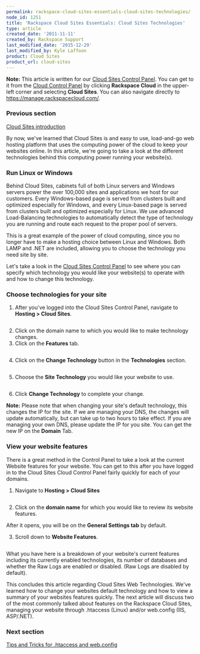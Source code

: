 ```yaml
---
permalink: rackspace-cloud-sites-essentials-cloud-sites-technologies/
node_id: 1251
title: 'Rackspace Cloud Sites Essentials: Cloud Sites Technologies'
type: article
created_date: '2011-11-11'
created_by: Rackspace Support
last_modified_date: '2015-12-29'
last_modified_by: Kyle Laffoon
product: Cloud Sites
product_url: cloud-sites
---
```


**Note:** This article is written for our [Cloud Sites Control Panel](https://manage.rackspacecloud.com/). You can get to it from the [Cloud Control Panel](https://mycloud.rackspace.com) by clicking **Rackspace Cloud** in the upper-left corner and selecting **Cloud Sites**. You can also navigate directly to <https://manage.rackspacecloud.com/>.

### Previous section

[Cloud Sites introduction](/how-to/cloud-sites)

By now, we've learned that Cloud Sites is and easy to use, load-and-go
web hosting platform that uses the computing power of the cloud to keep
your websites online. In this article, we're going to take a look at the
different technologies behind this computing power running your
website(s).

### Run Linux or Windows

Behind Cloud Sites, cabinets full of both Linux servers and Windows
servers power the over 100,000 sites and applications we host for our
customers. Every Windows-based page is served from clusters built and
optimized especially for Windows, and every Linux-based page is served
from clusters built and optimized especially for Linux. We use advanced
Load-Balancing technologies to automatically detect the type of
technology you are running and route each request to the proper pool of
servers.

This is a great example of the power of cloud computing, since you no
longer have to make a hosting choice between Linux and Windows. Both
LAMP and .NET are included, allowing you to choose the technology you
need site by site.

Let's take a look in the [Cloud Sites Control Panel](http://manage.rackspacecloud.com) to see where you can specify which technology you would like your website(s) to operate with and how
to change this technology.

### Choose technologies for your site

1.  After you've logged into the Cloud Sites Control Panel, navigate to
**Hosting > Cloud Sites**.

  <img src="https://8026b2e3760e2433679c-fffceaebb8c6ee053c935e8915a3fbe7.ssl.cf2.rackcdn.com/field/image/hosting.png" alt="" />

2.  Click on the domain name to which you would like to make technology changes.
3.  Click on the **Features** tab.

  <img src="https://8026b2e3760e2433679c-fffceaebb8c6ee053c935e8915a3fbe7.ssl.cf2.rackcdn.com/field/image/featurestab.png" alt="" />

4.  Click on the **Change Technology** button in the **Technologies** section.

  <img src="https://8026b2e3760e2433679c-fffceaebb8c6ee053c935e8915a3fbe7.ssl.cf2.rackcdn.com/field/image/technologies_1.png" alt="" />

5.  Choose the **Site Technology** you would like your website to use.

  <img src="https://8026b2e3760e2433679c-fffceaebb8c6ee053c935e8915a3fbe7.ssl.cf2.rackcdn.com/field/image/change-technology_1.png" alt="" />

6.  Click **Change Technology** to complete your change.

  **Note:** Please note that when changing your site's default
technology, this changes the IP for the site. If we are managing your
DNS, the changes will update automatically, but can take up to two hours
to take effect. If you are managing your own DNS, please update the IP
for you site. You can get the new IP on the **Domain** Tab.

### View your website features

There is a great method in the Control Panel to take a look at the
current Website features for your website. You can get to this after you
have logged in to the Cloud Sites Cloud Control Panel fairly quickly for
each of your domains.

1.  Navigate to **Hosting > Cloud Sites**

  <img src="https://8026b2e3760e2433679c-fffceaebb8c6ee053c935e8915a3fbe7.ssl.cf2.rackcdn.com/field/image/hosting.png" alt="" />

2.  Click on the **domain name** for which you would like to review its website features.

  After it opens, you will be on  the **General Settings tab** by default.

3.  Scroll down to **Website Features**.

  <img src="https://8026b2e3760e2433679c-fffceaebb8c6ee053c935e8915a3fbe7.ssl.cf2.rackcdn.com/field/image/web_features.png" alt="" />

What you have here is a breakdown of your website's current features
including its currently enabled technologies, its number of
databases and whether the Raw Logs are enabled or disabled. (Raw Logs
are disabled by default).

This concludes this article regarding Cloud Sites Web Technologies.
We've learned how to change your websites default technology and how to
view a summary of your websites features quickly. The next article will
discuss two of the most commonly talked about features on the Rackspace
Cloud Sites, managing your website through .htaccess (Linux) and/or
web.config (IIS, ASP/.NET).

### Next section

[Tips and Tricks for .htaccess and web.config](/how-to/rackspace-cloud-essentials-tips-and-tricks-for-htaccess-and-webconfig)

